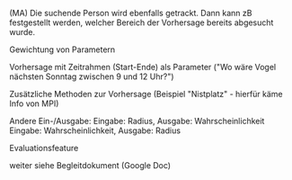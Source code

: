 

(MA) Die suchende Person wird ebenfalls getrackt. Dann kann zB festgestellt werden, welcher Bereich der Vorhersage bereits abgesucht wurde.

Gewichtung von Parametern

Vorhersage mit Zeitrahmen (Start-Ende) als Parameter ("Wo wäre Vogel nächsten Sonntag zwischen 9 und 12 Uhr?")

Zusätzliche Methoden zur Vorhersage (Beispiel "Nistplatz" - hierfür käme Info von MPI)

Andere Ein-/Ausgabe:
Eingabe: Radius, Ausgabe: Wahrscheinlichkeit
Eingabe: Wahrscheinlichkeit, Ausgabe: Radius

Evaluationsfeature

weiter siehe Begleitdokument (Google Doc)